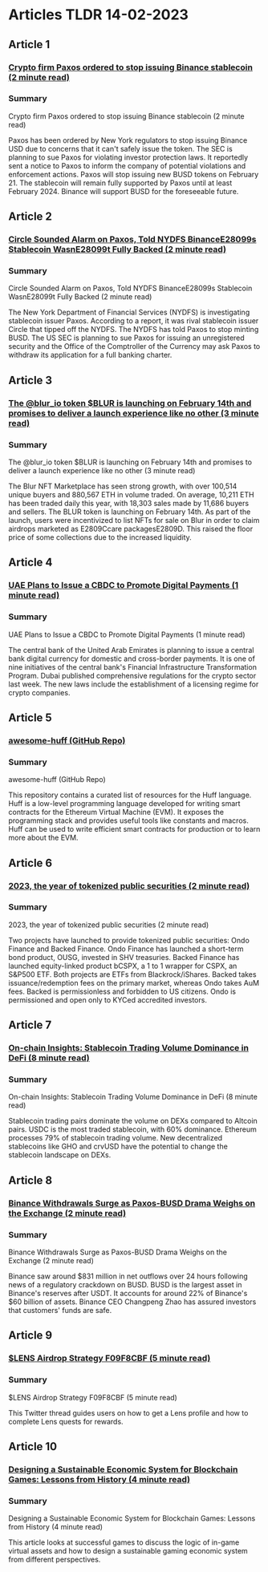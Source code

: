 # Articles TLDR  14-02-2023

## Article 1
### [Crypto firm Paxos ordered to stop issuing Binance stablecoin (2 minute read)](https://tldr.tech)
### Summary 
 Crypto firm Paxos ordered to stop issuing Binance stablecoin (2 minute read)

Paxos has been ordered by New York regulators to stop issuing Binance USD due to concerns that it can't safely issue the token. The SEC is planning to sue Paxos for violating investor protection laws. It reportedly sent a notice to Paxos to inform the company of potential violations and enforcement actions. Paxos will stop issuing new BUSD tokens on February 21. The stablecoin will remain fully supported by Paxos until at least February 2024. Binance will support BUSD for the foreseeable future.

## Article 2
### [Circle Sounded Alarm on Paxos, Told NYDFS BinanceE28099s Stablecoin WasnE28099t Fully Backed (2 minute read)](https://tldr.tech)
### Summary 
 Circle Sounded Alarm on Paxos, Told NYDFS BinanceE28099s Stablecoin WasnE28099t Fully Backed (2 minute read)

The New York Department of Financial Services (NYDFS) is investigating stablecoin issuer Paxos. According to a report, it was rival stablecoin issuer Circle that tipped off the NYDFS. The NYDFS has told Paxos to stop minting BUSD. The US SEC is planning to sue Paxos for issuing an unregistered security and the Office of the Comptroller of the Currency may ask Paxos to withdraw its application for a full banking charter.

## Article 3
### [The @blur_io token $BLUR is launching on February 14th and promises to deliver a launch experience like no other (3 minute read)](https://tldr.tech)
### Summary 
 The @blur_io token $BLUR is launching on February 14th and promises to deliver a launch experience like no other (3 minute read)

The Blur NFT Marketplace has seen strong growth, with over 100,514 unique buyers and 880,567 ETH in volume traded. On average, 10,211 ETH has been traded daily this year, with 18,303 sales made by 11,686 buyers and sellers. The BLUR token is launching on February 14th. As part of the launch, users were incentivized to list NFTs for sale on Blur in order to claim airdrops marketed as E2809Ccare packagesE2809D. This raised the floor price of some collections due to the increased liquidity.

## Article 4
### [UAE Plans to Issue a CBDC to Promote Digital Payments (1 minute read)](https://tldr.tech)
### Summary 
 UAE Plans to Issue a CBDC to Promote Digital Payments (1 minute read)

The central bank of the United Arab Emirates is planning to issue a central bank digital currency for domestic and cross-border payments. It is one of nine initiatives of the central bank's Financial Infrastructure Transformation Program. Dubai published comprehensive regulations for the crypto sector last week. The new laws include the establishment of a licensing regime for crypto companies.

## Article 5
### [awesome-huff (GitHub Repo)](https://tldr.tech)
### Summary 
 awesome-huff (GitHub Repo)

This repository contains a curated list of resources for the Huff language. Huff is a low-level programming language developed for writing smart contracts for the Ethereum Virtual Machine (EVM). It exposes the programming stack and provides useful tools like constants and macros. Huff can be used to write efficient smart contracts for production or to learn more about the EVM.

## Article 6
### [2023, the year of tokenized public securities (2 minute read)](https://tldr.tech)
### Summary 
 2023, the year of tokenized public securities (2 minute read)

Two projects have launched to provide tokenized public securities: Ondo Finance and Backed Finance. Ondo Finance has launched a short-term bond product, OUSG, invested in SHV treasuries. Backed Finance has launched equity-linked product bCSPX, a 1 to 1 wrapper for CSPX, an S&P500 ETF. Both projects are ETFs from Blackrock/iShares. Backed takes issuance/redemption fees on the primary market, whereas Ondo takes AuM fees. Backed is permissionless and forbidden to US citizens. Ondo is permissioned and open only to KYCed accredited investors.

## Article 7
### [On-chain Insights: Stablecoin Trading Volume Dominance in DeFi (8 minute read)](https://tldr.tech)
### Summary 
 On-chain Insights: Stablecoin Trading Volume Dominance in DeFi (8 minute read)

Stablecoin trading pairs dominate the volume on DEXs compared to Altcoin pairs. USDC is the most traded stablecoin, with 60% dominance. Ethereum processes 79% of stablecoin trading volume. New decentralized stablecoins like GHO and crvUSD have the potential to change the stablecoin landscape on DEXs.

## Article 8
### [Binance Withdrawals Surge as Paxos-BUSD Drama Weighs on the Exchange (2 minute read)](https://tldr.tech)
### Summary 
 Binance Withdrawals Surge as Paxos-BUSD Drama Weighs on the Exchange (2 minute read)

Binance saw around $831 million in net outflows over 24 hours following news of a regulatory crackdown on BUSD. BUSD is the largest asset in Binance's reserves after USDT. It accounts for around 22% of Binance's $60 billion of assets. Binance CEO Changpeng Zhao has assured investors that customers' funds are safe.

## Article 9
### [$LENS Airdrop Strategy F09F8CBF (5 minute read)](https://tldr.tech)
### Summary 
 $LENS Airdrop Strategy F09F8CBF (5 minute read)

This Twitter thread guides users on how to get a Lens profile and how to complete Lens quests for rewards.

## Article 10
### [Designing a Sustainable Economic System for Blockchain Games: Lessons from History (4 minute read)](https://tldr.tech)
### Summary 
 Designing a Sustainable Economic System for Blockchain Games: Lessons from History (4 minute read)

This article looks at successful games to discuss the logic of in-game virtual assets and how to design a sustainable gaming economic system from different perspectives.


